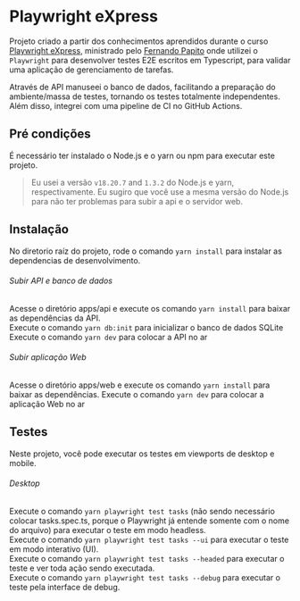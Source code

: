 # Playwright eXpress

Projeto criado a partir dos conhecimentos aprendidos durante o curso [Playwright eXpress](https://www.udemy.com/course/playwright-express/), ministrado pelo [Fernando Papito](https://www.udemy.com/user/fernando-papito/) onde  utilizei o `Playwright` para desenvolver testes E2E escritos em Typescript, para validar uma aplicação de gerenciamento de tarefas.         

Através de API manuseei o banco de dados, facilitando a preparação do ambiente/massa de testes, tornando os testes totalmente independentes. Além disso, integrei com uma pipeline de CI no GitHub Actions.

## Pré condições

É necessário ter instalado o Node.js e o yarn ou npm para executar este projeto.

> Eu usei a versão `v18.20.7` and `1.3.2` do Node.js e yarn, respectivamente. Eu sugiro que você use a mesma versão do Node.js para não ter problemas para subir a api e o servidor web.

## Instalação

No diretorio raíz do projeto, rode o comando `yarn install` para instalar as dependencias de desenvolvimento.

###### Subir API e banco de dados
Acesse o diretório apps/api e execute os comando `yarn install` para baixar as dependências da API.      
Execute o comando `yarn db:init` para inicializar o banco de dados SQLite      
Execute o comando `yarn dev` para colocar a API no ar


###### Subir aplicação Web
Acesse o diretório apps/web e execute os comando `yarn install` para baixar as dependências. 
Execute o comando `yarn dev` para colocar a aplicação Web no ar

## Testes

Neste projeto, você pode executar os testes em viewports de desktop e mobile.

###### Desktop
Execute o comando `yarn playwright test tasks` (não sendo necessário colocar tasks.spec.ts, porque o Playwright já entende somente com o nome do arquivo) para executar o teste em modo headless.      
Execute o comando `yarn playwright test tasks --ui` para executar o teste em modo interativo (UI).     
Execute o comando `yarn playwright test tasks --headed` para executar o teste e ver toda ação sendo executada.      
Execute o comando `yarn playwright test tasks --debug` para executar o teste pela interface de debug.       
